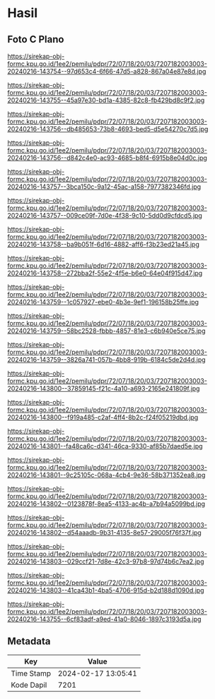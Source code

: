 # Hasil

## Foto C Plano

https://sirekap-obj-formc.kpu.go.id/1ee2/pemilu/pdpr/72/07/18/20/03/7207182003003-20240216-143754--97d653c4-6f66-47d5-a828-867a04e87e8d.jpg

https://sirekap-obj-formc.kpu.go.id/1ee2/pemilu/pdpr/72/07/18/20/03/7207182003003-20240216-143755--45a97e30-bd1a-4385-82c8-fb429bd8c9f2.jpg

https://sirekap-obj-formc.kpu.go.id/1ee2/pemilu/pdpr/72/07/18/20/03/7207182003003-20240216-143756--db485653-73b8-4693-bed5-d5e54270c7d5.jpg

https://sirekap-obj-formc.kpu.go.id/1ee2/pemilu/pdpr/72/07/18/20/03/7207182003003-20240216-143756--d842c4e0-ac93-4685-b8f4-6915b8e04d0c.jpg

https://sirekap-obj-formc.kpu.go.id/1ee2/pemilu/pdpr/72/07/18/20/03/7207182003003-20240216-143757--3bca150c-9a12-45ac-a158-7977382346fd.jpg

https://sirekap-obj-formc.kpu.go.id/1ee2/pemilu/pdpr/72/07/18/20/03/7207182003003-20240216-143757--009ce09f-7d0e-4f38-9c10-5dd0d9cfdcd5.jpg

https://sirekap-obj-formc.kpu.go.id/1ee2/pemilu/pdpr/72/07/18/20/03/7207182003003-20240216-143758--ba9b051f-6d16-4882-aff6-f3b23ed21a45.jpg

https://sirekap-obj-formc.kpu.go.id/1ee2/pemilu/pdpr/72/07/18/20/03/7207182003003-20240216-143758--272bba2f-55e2-4f5e-b6e0-64e04f915d47.jpg

https://sirekap-obj-formc.kpu.go.id/1ee2/pemilu/pdpr/72/07/18/20/03/7207182003003-20240216-143759--1c057927-ebe0-4b3e-9ef1-196158b25ffe.jpg

https://sirekap-obj-formc.kpu.go.id/1ee2/pemilu/pdpr/72/07/18/20/03/7207182003003-20240216-143759--58bc2528-fbbb-4857-81e3-c6b940e5ce75.jpg

https://sirekap-obj-formc.kpu.go.id/1ee2/pemilu/pdpr/72/07/18/20/03/7207182003003-20240216-143759--3826a741-057b-4bb8-919b-6184c5de2d4d.jpg

https://sirekap-obj-formc.kpu.go.id/1ee2/pemilu/pdpr/72/07/18/20/03/7207182003003-20240216-143800--37859145-f21c-4a10-a693-2165e241809f.jpg

https://sirekap-obj-formc.kpu.go.id/1ee2/pemilu/pdpr/72/07/18/20/03/7207182003003-20240216-143800--f919a485-c2af-4ff4-8b2c-f24f05219dbd.jpg

https://sirekap-obj-formc.kpu.go.id/1ee2/pemilu/pdpr/72/07/18/20/03/7207182003003-20240216-143801--fa48ca6c-d341-46ca-9330-af85b7daed5e.jpg

https://sirekap-obj-formc.kpu.go.id/1ee2/pemilu/pdpr/72/07/18/20/03/7207182003003-20240216-143801--9c25105c-068a-4cb4-9e36-58b371352ea8.jpg

https://sirekap-obj-formc.kpu.go.id/1ee2/pemilu/pdpr/72/07/18/20/03/7207182003003-20240216-143802--0123878f-8ea5-4133-ac4b-a7b94a5099bd.jpg

https://sirekap-obj-formc.kpu.go.id/1ee2/pemilu/pdpr/72/07/18/20/03/7207182003003-20240216-143802--d54aaadb-9b31-4135-8e57-29005f76f37f.jpg

https://sirekap-obj-formc.kpu.go.id/1ee2/pemilu/pdpr/72/07/18/20/03/7207182003003-20240216-143803--029ccf21-7d8e-42c3-97b8-97d74b6c7ea2.jpg

https://sirekap-obj-formc.kpu.go.id/1ee2/pemilu/pdpr/72/07/18/20/03/7207182003003-20240216-143803--41ca43b1-4ba5-4706-915d-b2d188d1090d.jpg

https://sirekap-obj-formc.kpu.go.id/1ee2/pemilu/pdpr/72/07/18/20/03/7207182003003-20240216-143755--6cf83adf-a9ed-41a0-8046-1897c3193d5a.jpg


## Metadata

| Key        | Value               |
| ---------- | ------------------- |
| Time Stamp | 2024-02-17 13:05:41 |
| Kode Dapil | 7201                |



